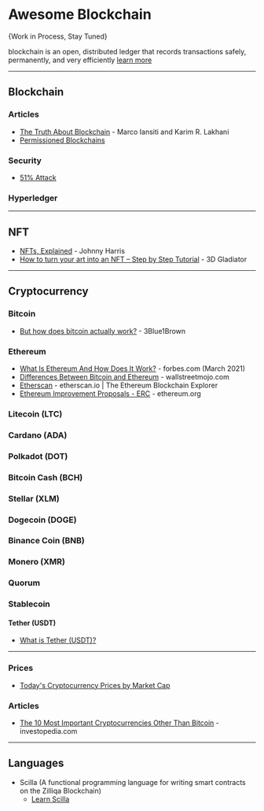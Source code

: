 # Awesome Blockchain

{Work in Process, Stay Tuned}

blockchain is an open, distributed ledger that records transactions safely, permanently, and very efficiently [learn more](https://hbr.org/2017/01/the-truth-about-blockchain)

-----

## Blockchain

### Articles
* [The Truth About Blockchain](https://hbr.org/2017/01/the-truth-about-blockchain) - Marco Iansiti and Karim R. Lakhani
* [Permissioned Blockchains](https://www.investopedia.com/terms/p/permissioned-blockchains.asp)

### Security
* [51% Attack](https://www.investopedia.com/terms/1/51-attack.asp)

### Hyperledger

-----
## NFT
* [NFTs, Explained](https://www.youtube.com/watch?v=Oz9zw7-_vhM) - Johnny Harris
* [How to turn your art into an NFT – Step by Step Tutorial](https://www.youtube.com/watch?v=CFD_8oDxw1k) - 3D Gladiator


-----


## Cryptocurrency

### Bitcoin
* [But how does bitcoin actually work?](https://www.youtube.com/watch?v=bBC-nXj3Ng4) - 3Blue1Brown

### Ethereum
* [What Is Ethereum And How Does It Work?](https://www.forbes.com/advisor/investing/what-is-ethereum-ether/) - forbes.com (March 2021)
* [Differences Between Bitcoin and Ethereum](https://www.wallstreetmojo.com/bitcoin-vs-ethereum/) - wallstreetmojo.com
* [Etherscan](https://etherscan.io/) - etherscan.io | The Ethereum Blockchain Explorer
* [Ethereum Improvement Proposals - ERC](https://eips.ethereum.org/erc) - ethereum.org

### Litecoin (LTC)

### Cardano (ADA)
### Polkadot (DOT)
### Bitcoin Cash (BCH)
### Stellar (XLM)
### Dogecoin (DOGE)
### Binance Coin (BNB)
### Monero (XMR)
### Quorum

### Stablecoin
#### Tether (USDT)
* [What is Tether (USDT)?](https://www.youtube.com/watch?v=Kt0HlIP06d8)

-----

### Prices
* [Today's Cryptocurrency Prices by Market Cap](https://coinmarketcap.com/)

### Articles
* [The 10 Most Important Cryptocurrencies Other Than Bitcoin](https://www.investopedia.com/tech/most-important-cryptocurrencies-other-than-bitcoin) - investopedia.com

-----
## Languages
 * Scilla (A functional programming language for writing smart contracts on the Zilliqa Blockchain)
   * [Learn Scilla](https://learnscilla.com/home) 
